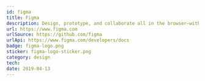 ```yaml
---
id: figma
title: Figma
description: Design, prototype, and collaborate all in the browser—with Figma.
url: https://www.figma.com
urlSource: https://github.com/figma
urlApi: https://www.figma.com/developers/docs
badge: figma-logo.png
sticker: figma-logo-sticker.png
category: design
tech: 
date: 2019-04-13
---
```

